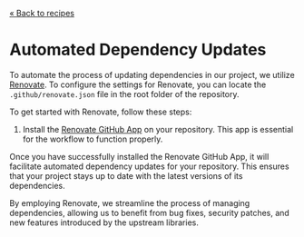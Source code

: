 [&laquo; Back to recipes](https://github.com/bent10/monorepo-starter#recipes)

# Automated Dependency Updates

To automate the process of updating dependencies in our project, we utilize [Renovate](https://github.com/renovatebot/renovate). To configure the settings for Renovate, you can locate the `.github/renovate.json` file in the root folder of the repository.

To get started with Renovate, follow these steps:

1. Install the [Renovate GitHub App](https://github.com/apps/renovate) on your repository. This app is essential for the workflow to function properly.

Once you have successfully installed the Renovate GitHub App, it will facilitate automated dependency updates for your repository. This ensures that your project stays up to date with the latest versions of its dependencies.

By employing Renovate, we streamline the process of managing dependencies, allowing us to benefit from bug fixes, security patches, and new features introduced by the upstream libraries.
